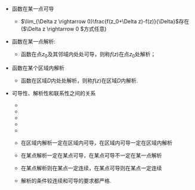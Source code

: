 + 函数在某一点可导
  
  + $\lim_{\Delta z \rightarrow 0}\frac{f(z_0+\Delta z)-f(z)}{\Delta}$存在($\Delta z \rightarrow 0 $方式任意)
+ 函数在某一点解析:
  
  + 函数在点$z_0$及其邻域内处处可导，则称$f(z)$在点$z_0$处解析；
+ 函数在某个区域内解析
  
  + 函数在区域$D$内处处解析，则称$f(z)$在区域$D$内解析.
+ 可导性、解析性和联系性之间的关系
  + [A]:$f(z)$在区域$D$内解析
  
  + [B]:$f(z)$在区域$D$内可导
  
  + [C]:$f(z)$在$z_0$处解析
  
  + [D]:$f(z)$在点$z_0$处可导
  
  + [E]:$f(z)$在点$z_0$处连续
  
  + 在区域内解析一定在区域内可导，在区域内可导一定在区域内解析
  
  + 在某点解析一定在某点可导，在某点可导不一定在某一点解析
  
  + 在某点解析则在某点一定连续，在某点可导则在某点一定连续
  
  + 解析的条件较连续和可导的要求都严格.
  
    

